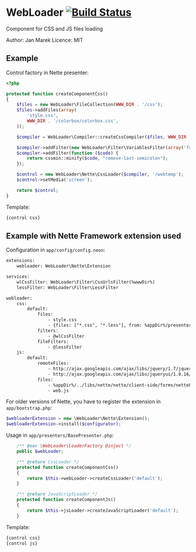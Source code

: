 ﻿WebLoader [![Build Status](https://secure.travis-ci.org/janmarek/WebLoader.png?branch=master)](http://travis-ci.org/janmarek/WebLoader)
=======================

Component for CSS and JS files loading

Author: Jan Marek
Licence: MIT

Example
-------

Control factory in Nette presenter:

```php
<?php

protected function createComponentCss()
{
	$files = new WebLoader\FileCollection(WWW_DIR . '/css');
	$files->addFiles(array(
		'style.css',
		WWW_DIR . '/colorbox/colorbox.css',
	));

	$compiler = WebLoader\Compiler::createCssCompiler($files, WWW_DIR . '/temp');

	$compiler->addFilter(new WebLoader\Filter\VariablesFilter(array('foo' => 'bar')));
	$compiler->addFilter(function ($code) {
		return cssmin::minify($code, "remove-last-semicolon");
	});

	$control = new WebLoader\Nette\CssLoader($compiler, '/webtemp');
	$control->setMedia('screen');

	return $control;
}
```

Template:

```html
{control css}
```

Example with Nette Framework extension used
-------------------------------------------

Configuration in `app/config/config.neon`:

```html
extensions:
	webloader: WebLoader\Nette\Extension

services:
	wlCssFilter: WebLoader\Filter\CssUrlsFilter(%wwwDir%)
	lessFilter: WebLoader\Filter\LessFilter

webloader:
	css:
		default:
			files:
				- style.css
				- {files: ["*.css", "*.less"], from: %appDir%/presenters} # Nette\Utils\Finder support
			filters:
				- @wlCssFilter
			fileFilters:
				- @lessFilter
	js:
		default:
			remoteFiles:
				- http://ajax.googleapis.com/ajax/libs/jquery/1.7/jquery.min.js
				- http://ajax.googleapis.com/ajax/libs/jqueryui/1.8.16/jquery-ui.min.js
			files:
				- %appDir%/../libs/nette/nette/client-side/forms/netteForms.js
				- web.js
```

For older versions of Nette, you have to register the extension in `app/bootstrap.php`:

```php
$webloaderExtension = new \WebLoader\Nette\Extension();
$webloaderExtension->install($configurator);
```

Usage in `app/presenters/BasePresenter.php`:

```php
	/** @var \WebLoader\LoaderFactory @inject */
	public $webLoader;

	/** @return CssLoader */
	protected function createComponentCss()
	{
		return $this->webLoader->createCssLoader('default');
	}

	/** @return JavaScriptLoader */
	protected function createComponentJs()
	{
		return $this->jsLoader->createJavaScriptLoader('default');
	}
```


Template:

```html
{control css}
{control js}
```
